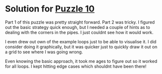# Solution for [Puzzle 10](https://adventofcode.com/2023/day/10)

Part 1 of this puzzle was pretty straight forward. Part 2 was tricky. I figured out the basic strategy quick enough, but I needed a couple of hints as to dealing with the corners in the pipes. I just couldnt see how it would work.

I even drew out own of the example loops just to be able to visualise it. I did consider doing it graphically, but it was quicker just to quickly draw it out on a grid to see where I was going wrong.

Even knowing the basic approach, it took me ages to figure out so it worked for all loops. I kept hitting edge cases which shouldnt have been there!